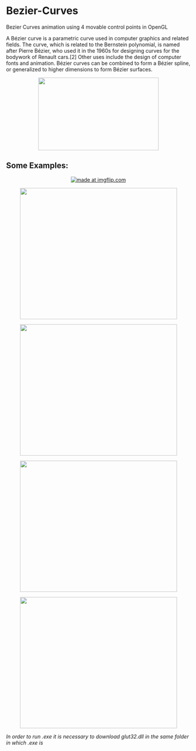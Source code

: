 # Bezier-Curves
Bezier Curves animation using 4 movable control points in OpenGL 

A Bézier curve is a parametric curve used in computer graphics and related fields. The curve, which is related to the Bernstein polynomial, is named after Pierre Bézier, who used it in the 1960s for designing curves for the bodywork of Renault cars.[2] Other uses include the design of computer fonts and animation. Bézier curves can be combined to form a Bézier spline, or generalized to higher dimensions to form Bézier surfaces. 

<p align="center">
   <img width="329" height="199" src="https://github.com/lafifii/Bezier-Curves/blob/master/BezierFormula.png">
</p>

## Some Examples:
<p align="center">
  <a href="https://imgflip.com/gif/33pvma"><img src="https://i.imgflip.com/33pvma.gif" title="made at imgflip.com"/></a>
</p>
<p align="center">
   <img width="429" height="359" src="https://github.com/lafifii/Bezier_Curves/blob/master/Bezier1.PNG">
</p>   
<p align="center">
   <img width="429" height="359" src="https://github.com/lafifii/Bezier_Curves/blob/master/Bezier2.PNG">
</p>
<p align="center">
   <img width="429" height="359" src="https://github.com/lafifii/Bezier_Curves/blob/master/Bezier3.PNG">
</p>
<p align="center">
   <img width="429" height="359" src="https://github.com/lafifii/Bezier_Curves/blob/master/Bezier4.PNG">
</p>

*In order to run .exe it is necessary to download glut32.dll in the same folder in which .exe is*

